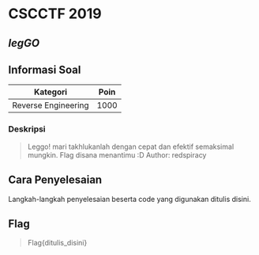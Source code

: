 # CSCCTF 2019
## _legGO_

## Informasi Soal
| Kategori | Poin |
| -------- | ---- |
| Reverse Engineering | 1000 |
### Deskripsi
> Leggo! mari takhlukanlah dengan cepat dan efektif semaksimal mungkin. Flag disana menantimu :D
> Author: redspiracy

## Cara Penyelesaian
Langkah-langkah penyelesaian beserta code yang digunakan ditulis disini.

## Flag
> Flag{ditulis_disini}

